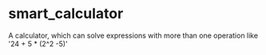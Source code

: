 # smart_calculator
A calculator, which can solve expressions with more than one operation like '24 + 5 * (2^2 -5)'
